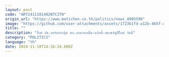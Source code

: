 ```yaml
---
layout: post
code: "ART2411181402NTCIT0"
origin_url: "https://www.matichon.co.th/politics/news_4905590"
image: "https://github.com/user-attachments/assets/1723b1fd-a12b-465f-aa83-22ab9c9a9c81"
title: ""
description: "อิ๊งค์ ปธ.บอร์ดกระตุ้น ศก.ถกแจกหมื่น-แก้หนี้-ของขวัญปีใหม่ วันนี้"
category: "POLITICS"
language: "th"
date: 2024-11-18T14:16:24.600Z
---
```


# 